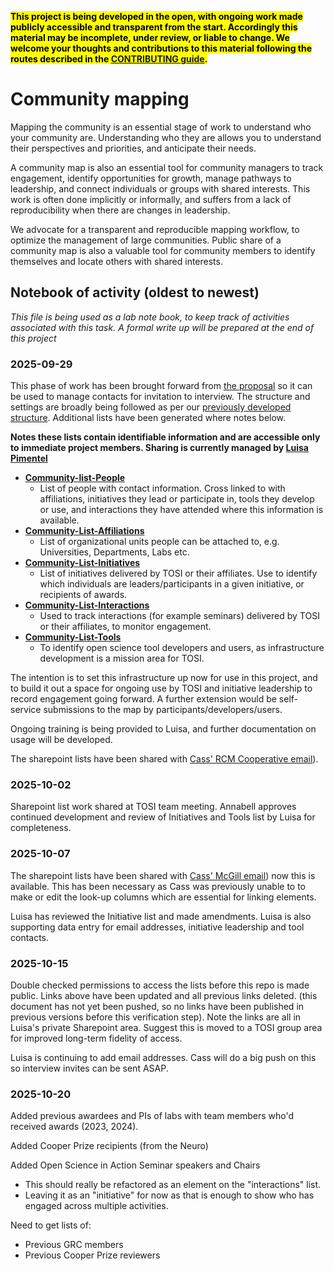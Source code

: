 <mark>**This project is being developed in the open, with ongoing work made publicly accessible and transparent from the start. 
Accordingly this material may be incomplete, under review, or liable to change.
We welcome your thoughts and contributions to this material following the routes described in the [CONTRIBUTING guide](../../../CONTRIBUTING.md).**</mark>

# Community mapping
Mapping the community is an essential stage of work to understand who your community are. 
Understanding who they are allows you to understand their perspectives and priorities, and anticipate their needs. 

A community map is also an essential tool for community managers to track engagement, identify opportunities for growth, manage pathways to leadership, and connect individuals or groups with shared interests. 
This work is often done implicitly or informally, and suffers from a lack of reproducibility when there are changes in leadership. 

We advocate for a transparent and reproducible mapping workflow, to optimize the management of large communities. 
Public share of a community map is also a valuable tool for community members to identify themselves and locate others with shared interests. 

## Notebook of activity (oldest to newest)
*This file is being used as a lab note book, to keep track of activities associated with this task. A formal write up will be prepared at the end of this project*


### 2025-09-29

This phase of work has been brought forward from [the proposal](../../proposal-OSRP-RCMCoop.md) so it can be used to manage contacts for invitation to interview. The structure and settings are broadly being followed as per our [previously developed structure](http://github.com/rcmcooperative/community-mapping). Additional lists have been generated where notes below. 

**Notes these lists contain identifiable information and are accessible only to immediate project members. Sharing is currently managed by [Luisa Pimentel](../../../README.md#team-members)**

- **[Community-list-People](https://mcgill-my.sharepoint.com/:l:/r/personal/luisa_pimentel_mcgill_ca/Lists/CommunityListPeople)**
    - List of people with contact information. Cross linked to with affiliations, initiatives they lead or participate in, tools they develop or use, and interactions they have attended where this information is available.  
- **[Community-List-Affiliations](https://mcgill-my.sharepoint.com/:l:/r/personal/luisa_pimentel_mcgill_ca/Lists/CommunityListAffiliations)** 
    - List of organizational units people can be attached to, e.g. Universities, Departments, Labs etc. 
- **[Community-List-Initiatives](https://mcgill-my.sharepoint.com/:l:/r/personal/luisa_pimentel_mcgill_ca/Lists/CommunityListInitiatives)** 
    - List of initiatives delivered by TOSI or their affiliates. Use to identify which individuals are leaders/participants in a given initiative, or recipients of awards. 
- **[Community-List-Interactions](https://mcgill-my.sharepoint.com/:l:/r/personal/luisa_pimentel_mcgill_ca/Lists/CommunityListInteractions)**
    - Used to track interactions (for example seminars) delivered by TOSI or their affiliates, to monitor engagement. 
- **[Community-List-Tools](https://mcgill-my.sharepoint.com/:l:/r/personal/luisa_pimentel_mcgill_ca/Lists/CommunityListTools)** 
    - To identify open science tool developers and users, as infrastructure development is a mission area for TOSI. 

The intention is to set this infrastructure up now for use in this project, and to build it out a space for ongoing use by TOSI and initiative leadership to record engagement going forward. A further extension would be self-service submissions to the map by participants/developers/users.

Ongoing training is being provided to Luisa, and further documentation on usage will be developed.

The sharepoint lists have been shared with [Cass' RCM Cooperative email](../../../project-management/communications/channels.md#email)). 

### 2025-10-02

Sharepoint list work shared at TOSI team meeting. Annabell approves continued development and review of Initiatives and Tools list by Luisa for completeness.

### 2025-10-07

The sharepoint lists have been shared with [Cass' McGill email](../../../project-management/communications/channels.md#email)) now this is available. This has been necessary as Cass was previously unable to to make or edit the look-up columns which are essential for linking elements.

Luisa has reviewed the Initiative list and made amendments. Luisa is also supporting data entry for email addresses, initiative leadership and tool contacts.

### 2025-10-15

Double checked permissions to access the lists before this repo is made public. 
Links above have been updated and all previous links deleted. (this document has not yet been pushed, so no links have been published in previous versions before this verification step).
Note the links are all in Luisa's private Sharepoint area.
Suggest this is moved to a TOSI group area for improved long-term fidelity of access.

Luisa is continuing to add email addresses. 
Cass will do a big push on this so interview invites can be sent ASAP. 

### 2025-10-20

Added previous awardees and PIs of labs with team members who'd received awards (2023, 2024). 

Added Cooper Prize recipients (from the Neuro)

Added Open Science in Action Seminar speakers and Chairs
- This should really be refactored as an element on the "interactions" list. 
- Leaving it as an "initiative" for now as that is enough to show who has engaged across multiple activities.

Need to get lists of:
- Previous GRC members
- Previous Cooper Prize reviewers
